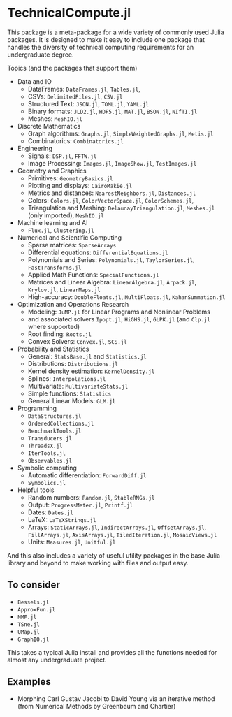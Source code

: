TechnicalCompute.jl
===================

This package is a meta-package for a wide variety of commonly used Julia packages. It is
designed to make it easy to include one package that handles the diversity of technical
computing requirements for an undergraduate degree.

Topics (and the packages that support them)

* Data and IO
  * DataFrames: `DataFrames.jl`, `Tables.jl`,
  * CSVs: `DelimitedFiles.jl`, `CSV.jl`
  * Structured Text: `JSON.jl`, `TOML.jl`, `YAML.jl`
  * Binary formats: `JLD2.jl`, `HDF5.jl`, `MAT.jl`, `BSON.jl`, `NIfTI.jl` 
  * Meshes: `MeshIO.jl`
* Discrete Mathematics
  * Graph algorithms: `Graphs.jl`, `SimpleWeightedGraphs.jl`, `Metis.jl`
  * Combinatorics: `Combinatorics.jl`
* Engineering
  * Signals: `DSP.jl`, `FFTW.jl`
  * Image Processing: `Images.jl`, `ImageShow.jl`, `TestImages.jl` 
* Geometry and Graphics
  * Primitives: `GeometryBasics.jl`
  * Plotting and displays: `CairoMakie.jl`  
  * Metrics and distances: `NearestNeighbors.jl`, `Distances.jl` 
  * Colors: `Colors.jl`, `ColorVectorSpace.jl`, `ColorSchemes.jl`,
  * Triangulation and Meshing: `DelaunayTriangulation.jl`, `Meshes.jl` (only imported), `MeshIO.jl`
* Machine learning and AI
  * `Flux.jl`, `Clustering.jl` 
* Numerical and Scientific Computing
  * Sparse matrices: `SparseArrays`
  * Differential equations: `DifferentialEquations.jl`
  * Polynomials and Series: `Polynomials.jl`, `TaylorSeries.jl`, `FastTransforms.jl`
  * Applied Math Functions: `SpecialFunctions.jl`
  * Matrices and Linear Algebra: `LinearAlgebra.jl`, `Arpack.jl`, `Krylov.jl`, `LinearMaps.jl`
  * High-accuracy: `DoubleFloats.jl`, `MultiFloats.jl`, `KahanSummation.jl`
* Optimization and Operations Research
  * Modeling: `JuMP.jl` for Linear Programs and Nonlinear Problems 
  * and associated solvers `Ipopt.jl`, `HiGHS.jl`, `GLPK.jl` (and `Clp.jl` where supported)
  * Root finding: `Roots.jl`
  * Convex Solvers: `Convex.jl`, `SCS.jl`
* Probability and Statistics
  * General: `StatsBase.jl` and `Statistics.jl` 
  * Distributions: `Distributions.jl`
  * Kernel density estimation: `KernelDensity.jl`
  * Splines: `Interpolations.jl`
  * Multivariate: `MultivariateStats.jl`
  * Simple functions: `Statistics`
  * General Linear Models: `GLM.jl`
* Programming 
  * `DataStructures.jl`
  * `OrderedCollections.jl`
  * `BenchmarkTools.jl`
  * `Transducers.jl`
  * `ThreadsX.jl`
  * `IterTools.jl`  
  * `Observables.jl`
* Symbolic computing
  * Automatic differentiation: `ForwardDiff.jl`
  * `Symbolics.jl`
* Helpful tools
  * Random numbers: `Random.jl`, `StableRNGs.jl`
  * Output: `ProgressMeter.jl`, `Printf.jl`
  * Dates: `Dates.jl`
  * LaTeX: `LaTeXStrings.jl`
  * Arrays: `StaticArrays.jl`, `IndirectArrays.jl`, `OffsetArrays.jl`, `FillArrays.jl`, `AxisArrays.jl`, `TiledIteration.jl`, `MosaicViews.jl`
  * Units: `Measures.jl`, `Unitful.jl`

And this also includes a variety of useful utility packages in the base Julia library and beyond to make working with files and output easy. 


## To consider
- `Bessels.jl`
- `ApproxFun.jl`
- `NMF.jl`
- `TSne.jl`
- `UMap.jl`
- `GraphIO.jl`

This takes a typical Julia install and provides all the functions needed for almost any undergraduate project. 

Examples
--------
* Morphing Carl Gustav Jacobi to David Young via an iterative method (from Numerical Methods by Greenbaum and Chartier)
